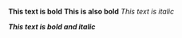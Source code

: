 **This text is bold**
__This is also bold__
_This text is italic_

_**This text is bold and italic**_


